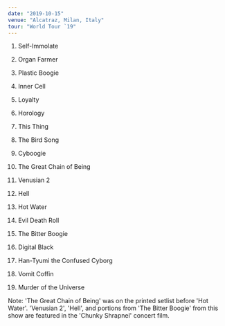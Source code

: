 ```yaml
---
date: "2019-10-15"
venue: "Alcatraz, Milan, Italy"
tour: "World Tour `19"
---
```



 1. Self-Immolate

 2. Organ Farmer

 3. Plastic Boogie

 4. Inner Cell

 5. Loyalty

 6. Horology

 7. This Thing

 8. The Bird Song

 9. Cyboogie

10. The Great Chain of Being

11. Venusian 2

12. Hell

13. Hot Water

14. Evil Death Roll

15. The Bitter Boogie

16. Digital Black

17. Han-Tyumi the Confused Cyborg

18. Vomit Coffin

19. Murder of the Universe


Note: 'The Great Chain of Being' was on the printed setlist before 'Hot
Water'. 'Venusian 2', 'Hell', and portions from 'The Bitter Boogie'
from this show are featured in the 'Chunky Shrapnel' concert film.

